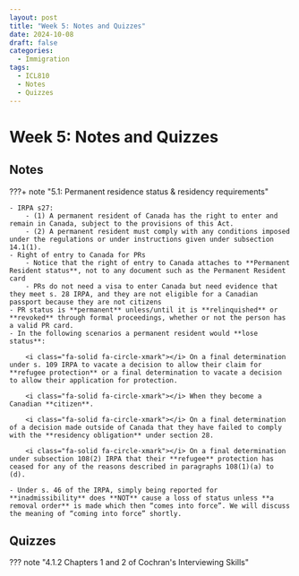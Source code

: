 ```yaml
---
layout: post
title: "Week 5: Notes and Quizzes"
date: 2024-10-08
draft: false
categories:
  - Immigration
tags:
  - ICL810
  - Notes
  - Quizzes
---
```


# Week 5: Notes and Quizzes

## Notes

???+ note "5.1: Permanent residence status & residency requirements"

    - IRPA s27:
        - (1) A permanent resident of Canada has the right to enter and remain in Canada, subject to the provisions of this Act.
        - (2) A permanent resident must comply with any conditions imposed under the regulations or under instructions given under subsection 14.1(1).
    - Right of entry to Canada for PRs
        - Notice that the right of entry to Canada attaches to **Permanent Resident status**, not to any document such as the Permanent Resident card
        - PRs do not need a visa to enter Canada but need evidence that they meet s. 28 IRPA, and they are not eligible for a Canadian passport because they are not citizens
    - PR status is **permanent** unless/until it is **relinquished** or **revoked** through formal proceedings, whether or not the person has a valid PR card.
    - In the following scenarios a permanent resident would **lose status**:

        <i class="fa-solid fa-circle-xmark"></i> On a final determination under s. 109 IRPA to vacate a decision to allow their claim for **refugee protection** or a final determination to vacate a decision to allow their application for protection.

        <i class="fa-solid fa-circle-xmark"></i> When they become a Canadian **citizen**.

        <i class="fa-solid fa-circle-xmark"></i> On a final determination of a decision made outside of Canada that they have failed to comply with the **residency obligation** under section 28.

        <i class="fa-solid fa-circle-xmark"></i> On a final determination under subsection 108(2) IRPA that their **refugee** protection has ceased for any of the reasons described in paragraphs 108(1)(a) to (d).

    - Under s. 46 of the IRPA, simply being reported for **inadmissibility** does **NOT** cause a loss of status unless **a removal order** is made which then “comes into force”. We will discuss the meaning of “coming into force” shortly.

## Quizzes

??? note "4.1.2 Chapters 1 and 2 of Cochran's Interviewing Skills"
